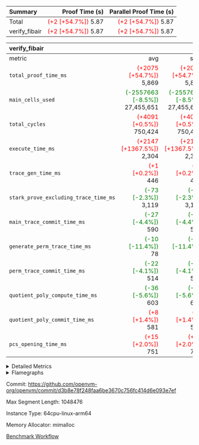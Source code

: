 | Summary | Proof Time (s) | Parallel Proof Time (s) |
|:---|---:|---:|
| Total | <span style='color: red'>(+2 [+54.7%])</span> 5.87 | <span style='color: red'>(+2 [+54.7%])</span> 5.87 |
| verify_fibair | <span style='color: red'>(+2 [+54.7%])</span> 5.87 | <span style='color: red'>(+2 [+54.7%])</span> 5.87 |


| verify_fibair |||||
|:---|---:|---:|---:|---:|
|metric|avg|sum|max|min|
| `total_proof_time_ms ` | <span style='color: red'>(+2075 [+54.7%])</span> 5,869 | <span style='color: red'>(+2075 [+54.7%])</span> 5,869 | <span style='color: red'>(+2075 [+54.7%])</span> 5,869 | <span style='color: red'>(+2075 [+54.7%])</span> 5,869 |
| `main_cells_used     ` | <span style='color: green'>(-2557663 [-8.5%])</span> 27,455,651 | <span style='color: green'>(-2557663 [-8.5%])</span> 27,455,651 | <span style='color: green'>(-2557663 [-8.5%])</span> 27,455,651 | <span style='color: green'>(-2557663 [-8.5%])</span> 27,455,651 |
| `total_cycles        ` | <span style='color: red'>(+4091 [+0.5%])</span> 750,424 | <span style='color: red'>(+4091 [+0.5%])</span> 750,424 | <span style='color: red'>(+4091 [+0.5%])</span> 750,424 | <span style='color: red'>(+4091 [+0.5%])</span> 750,424 |
| `execute_time_ms     ` | <span style='color: red'>(+2147 [+1367.5%])</span> 2,304 | <span style='color: red'>(+2147 [+1367.5%])</span> 2,304 | <span style='color: red'>(+2147 [+1367.5%])</span> 2,304 | <span style='color: red'>(+2147 [+1367.5%])</span> 2,304 |
| `trace_gen_time_ms   ` | <span style='color: red'>(+1 [+0.2%])</span> 446 | <span style='color: red'>(+1 [+0.2%])</span> 446 | <span style='color: red'>(+1 [+0.2%])</span> 446 | <span style='color: red'>(+1 [+0.2%])</span> 446 |
| `stark_prove_excluding_trace_time_ms` | <span style='color: green'>(-73 [-2.3%])</span> 3,119 | <span style='color: green'>(-73 [-2.3%])</span> 3,119 | <span style='color: green'>(-73 [-2.3%])</span> 3,119 | <span style='color: green'>(-73 [-2.3%])</span> 3,119 |
| `main_trace_commit_time_ms` | <span style='color: green'>(-27 [-4.4%])</span> 590 | <span style='color: green'>(-27 [-4.4%])</span> 590 | <span style='color: green'>(-27 [-4.4%])</span> 590 | <span style='color: green'>(-27 [-4.4%])</span> 590 |
| `generate_perm_trace_time_ms` | <span style='color: green'>(-10 [-11.4%])</span> 78 | <span style='color: green'>(-10 [-11.4%])</span> 78 | <span style='color: green'>(-10 [-11.4%])</span> 78 | <span style='color: green'>(-10 [-11.4%])</span> 78 |
| `perm_trace_commit_time_ms` | <span style='color: green'>(-22 [-4.1%])</span> 514 | <span style='color: green'>(-22 [-4.1%])</span> 514 | <span style='color: green'>(-22 [-4.1%])</span> 514 | <span style='color: green'>(-22 [-4.1%])</span> 514 |
| `quotient_poly_compute_time_ms` | <span style='color: green'>(-36 [-5.6%])</span> 603 | <span style='color: green'>(-36 [-5.6%])</span> 603 | <span style='color: green'>(-36 [-5.6%])</span> 603 | <span style='color: green'>(-36 [-5.6%])</span> 603 |
| `quotient_poly_commit_time_ms` | <span style='color: red'>(+8 [+1.4%])</span> 581 | <span style='color: red'>(+8 [+1.4%])</span> 581 | <span style='color: red'>(+8 [+1.4%])</span> 581 | <span style='color: red'>(+8 [+1.4%])</span> 581 |
| `pcs_opening_time_ms ` | <span style='color: red'>(+15 [+2.0%])</span> 751 | <span style='color: red'>(+15 [+2.0%])</span> 751 | <span style='color: red'>(+15 [+2.0%])</span> 751 | <span style='color: red'>(+15 [+2.0%])</span> 751 |



<details>
<summary>Detailed Metrics</summary>

|  | verify_program_compile_ms | total_cells | stark_prove_excluding_trace_time_ms | quotient_poly_compute_time_ms | quotient_poly_commit_time_ms | perm_trace_commit_time_ms | pcs_opening_time_ms | main_trace_commit_time_ms |
| --- | --- | --- | --- | --- | --- | --- | --- |
|  | 4 | 65,536 | 67 | 3 | 13 | 0 | 32 | 18 | 

| air_name | rows | quotient_deg | main_cols | interactions | constraints | cells |
| --- | --- | --- | --- | --- | --- | --- |
| AccessAdapterAir<2> |  | 4 |  | 5 | 12 |  | 
| AccessAdapterAir<4> |  | 4 |  | 5 | 12 |  | 
| AccessAdapterAir<8> |  | 4 |  | 5 | 12 |  | 
| FibonacciAir | 32,768 | 1 | 2 |  | 5 | 65,536 | 
| FriReducedOpeningAir |  | 4 |  | 35 | 59 |  | 
| NativePoseidon2Air<BabyBearParameters>, 1> |  | 4 |  | 31 | 302 |  | 
| PhantomAir |  | 4 |  | 3 | 4 |  | 
| ProgramAir |  | 1 |  | 1 | 4 |  | 
| VariableRangeCheckerAir |  | 1 |  | 1 | 4 |  | 
| VmAirWrapper<BranchNativeAdapterAir, BranchEqualCoreAir<1> |  | 2 |  | 11 | 23 |  | 
| VmAirWrapper<JalNativeAdapterAir, JalCoreAir> |  | 4 |  | 7 | 6 |  | 
| VmAirWrapper<NativeAdapterAir<2, 0>, PublicValuesCoreAir> |  | 4 |  | 11 | 22 |  | 
| VmAirWrapper<NativeAdapterAir<2, 1>, FieldArithmeticCoreAir> |  | 4 |  | 15 | 23 |  | 
| VmAirWrapper<NativeLoadStoreAdapterAir<1>, NativeLoadStoreCoreAir<1> |  | 4 |  | 15 | 24 |  | 
| VmAirWrapper<NativeVectorizedAdapterAir<4>, FieldExtensionCoreAir> |  | 4 |  | 15 | 23 |  | 
| VmConnectorAir |  | 4 |  | 3 | 8 |  | 
| VolatileBoundaryAir |  | 4 |  | 4 | 16 |  | 

| group | trace_gen_time_ms | total_proof_time_ms | total_cycles | total_cells | stark_prove_excluding_trace_time_ms | quotient_poly_compute_time_ms | quotient_poly_commit_time_ms | perm_trace_commit_time_ms | pcs_opening_time_ms | main_trace_commit_time_ms | main_cells_used | generate_perm_trace_time_ms | execute_time_ms |
| --- | --- | --- | --- | --- | --- | --- | --- | --- | --- | --- | --- | --- | --- |
| verify_fibair | 446 | 5,869 | 750,424 | 82,499,608 | 3,119 | 603 | 581 | 514 | 751 | 590 | 27,455,651 | 78 | 2,304 | 

| group | air_name | rows | prep_cols | perm_cols | main_cols | cells |
| --- | --- | --- | --- | --- | --- | --- |
| verify_fibair | AccessAdapterAir<2> | 131,072 |  | 16 | 11 | 3,538,944 | 
| verify_fibair | AccessAdapterAir<4> | 65,536 |  | 16 | 13 | 1,900,544 | 
| verify_fibair | AccessAdapterAir<8> | 32,768 |  | 16 | 17 | 1,081,344 | 
| verify_fibair | FriReducedOpeningAir | 512 |  | 76 | 64 | 71,680 | 
| verify_fibair | NativePoseidon2Air<BabyBearParameters>, 1> | 8,192 |  | 36 | 348 | 3,145,728 | 
| verify_fibair | PhantomAir | 16,384 |  | 8 | 6 | 229,376 | 
| verify_fibair | ProgramAir | 8,192 |  | 8 | 10 | 147,456 | 
| verify_fibair | VariableRangeCheckerAir | 262,144 | 2 | 8 | 1 | 2,359,296 | 
| verify_fibair | VmAirWrapper<BranchNativeAdapterAir, BranchEqualCoreAir<1> | 262,144 |  | 28 | 23 | 13,369,344 | 
| verify_fibair | VmAirWrapper<JalNativeAdapterAir, JalCoreAir> | 32,768 |  | 12 | 10 | 720,896 | 
| verify_fibair | VmAirWrapper<NativeAdapterAir<2, 1>, FieldArithmeticCoreAir> | 524,288 |  | 20 | 30 | 26,214,400 | 
| verify_fibair | VmAirWrapper<NativeLoadStoreAdapterAir<1>, NativeLoadStoreCoreAir<1> | 524,288 |  | 20 | 31 | 26,738,688 | 
| verify_fibair | VmAirWrapper<NativeVectorizedAdapterAir<4>, FieldExtensionCoreAir> | 8,192 |  | 20 | 40 | 491,520 | 
| verify_fibair | VmConnectorAir | 2 | 1 | 8 | 4 | 24 | 
| verify_fibair | VolatileBoundaryAir | 131,072 |  | 8 | 11 | 2,490,368 | 

| group | air_name | dsl_ir | opcode | cells_used |
| --- | --- | --- | --- | --- |
| verify_fibair | <BranchNativeAdapterAir,BranchEqualCoreAir<1>> | AssertEqE | BNE | 3,956 | 
| verify_fibair | <BranchNativeAdapterAir,BranchEqualCoreAir<1>> | AssertEqEI | BNE | 92 | 
| verify_fibair | <BranchNativeAdapterAir,BranchEqualCoreAir<1>> | AssertEqF | BNE | 163,024 | 
| verify_fibair | <BranchNativeAdapterAir,BranchEqualCoreAir<1>> | AssertEqV | BNE | 14,697 | 
| verify_fibair | <BranchNativeAdapterAir,BranchEqualCoreAir<1>> | AssertEqVI | BNE | 460 | 
| verify_fibair | <BranchNativeAdapterAir,BranchEqualCoreAir<1>> | For | BNE | 351,946 | 
| verify_fibair | <BranchNativeAdapterAir,BranchEqualCoreAir<1>> | IfEq | BNE | 24,817 | 
| verify_fibair | <BranchNativeAdapterAir,BranchEqualCoreAir<1>> | IfEqI | BNE | 350,543 | 
| verify_fibair | <BranchNativeAdapterAir,BranchEqualCoreAir<1>> | IfNe | BEQ | 167,831 | 
| verify_fibair | <BranchNativeAdapterAir,BranchEqualCoreAir<1>> | IfNeI | BEQ | 14,559 | 
| verify_fibair | <BranchNativeAdapterAir,BranchEqualCoreAir<1>> | ZipFor | BNE | 2,019,998 | 
| verify_fibair | <JalNativeAdapterAir,JalCoreAir> |  | JAL | 10 | 
| verify_fibair | <JalNativeAdapterAir,JalCoreAir> | For | JAL | 30,950 | 
| verify_fibair | <JalNativeAdapterAir,JalCoreAir> | IfEqI | JAL | 49,340 | 
| verify_fibair | <JalNativeAdapterAir,JalCoreAir> | IfNe | JAL | 20 | 
| verify_fibair | <JalNativeAdapterAir,JalCoreAir> | ZipFor | JAL | 111,850 | 
| verify_fibair | <NativeAdapterAir<2, 1>,FieldArithmeticCoreAir> | AddEI | ADD | 246,360 | 
| verify_fibair | <NativeAdapterAir<2, 1>,FieldArithmeticCoreAir> | AddF | ADD | 39,990 | 
| verify_fibair | <NativeAdapterAir<2, 1>,FieldArithmeticCoreAir> | AddFI | ADD | 50,160 | 
| verify_fibair | <NativeAdapterAir<2, 1>,FieldArithmeticCoreAir> | AddV | ADD | 563,700 | 
| verify_fibair | <NativeAdapterAir<2, 1>,FieldArithmeticCoreAir> | AddVI | ADD | 2,051,220 | 
| verify_fibair | <NativeAdapterAir<2, 1>,FieldArithmeticCoreAir> | Alloc | ADD | 735,960 | 
| verify_fibair | <NativeAdapterAir<2, 1>,FieldArithmeticCoreAir> | Alloc | MUL | 454,980 | 
| verify_fibair | <NativeAdapterAir<2, 1>,FieldArithmeticCoreAir> | DivFIN | DIV | 90 | 
| verify_fibair | <NativeAdapterAir<2, 1>,FieldArithmeticCoreAir> | For | ADD | 366,210 | 
| verify_fibair | <NativeAdapterAir<2, 1>,FieldArithmeticCoreAir> | LoadE | ADD | 99,540 | 
| verify_fibair | <NativeAdapterAir<2, 1>,FieldArithmeticCoreAir> | LoadE | MUL | 99,540 | 
| verify_fibair | <NativeAdapterAir<2, 1>,FieldArithmeticCoreAir> | LoadF | ADD | 18,240 | 
| verify_fibair | <NativeAdapterAir<2, 1>,FieldArithmeticCoreAir> | LoadF | MUL | 10,440 | 
| verify_fibair | <NativeAdapterAir<2, 1>,FieldArithmeticCoreAir> | LoadHeapPtr | ADD | 30 | 
| verify_fibair | <NativeAdapterAir<2, 1>,FieldArithmeticCoreAir> | LoadV | ADD | 323,790 | 
| verify_fibair | <NativeAdapterAir<2, 1>,FieldArithmeticCoreAir> | LoadV | MUL | 195,180 | 
| verify_fibair | <NativeAdapterAir<2, 1>,FieldArithmeticCoreAir> | MulEF | MUL | 75,840 | 
| verify_fibair | <NativeAdapterAir<2, 1>,FieldArithmeticCoreAir> | MulF | MUL | 128,310 | 
| verify_fibair | <NativeAdapterAir<2, 1>,FieldArithmeticCoreAir> | MulFI | MUL | 40,020 | 
| verify_fibair | <NativeAdapterAir<2, 1>,FieldArithmeticCoreAir> | MulVI | MUL | 298,050 | 
| verify_fibair | <NativeAdapterAir<2, 1>,FieldArithmeticCoreAir> | StoreE | ADD | 23,940 | 
| verify_fibair | <NativeAdapterAir<2, 1>,FieldArithmeticCoreAir> | StoreE | MUL | 23,940 | 
| verify_fibair | <NativeAdapterAir<2, 1>,FieldArithmeticCoreAir> | StoreF | ADD | 156,690 | 
| verify_fibair | <NativeAdapterAir<2, 1>,FieldArithmeticCoreAir> | StoreF | MUL | 300 | 
| verify_fibair | <NativeAdapterAir<2, 1>,FieldArithmeticCoreAir> | StoreHeapPtr | ADD | 30 | 
| verify_fibair | <NativeAdapterAir<2, 1>,FieldArithmeticCoreAir> | StoreV | ADD | 70,050 | 
| verify_fibair | <NativeAdapterAir<2, 1>,FieldArithmeticCoreAir> | StoreV | MUL | 49,350 | 
| verify_fibair | <NativeAdapterAir<2, 1>,FieldArithmeticCoreAir> | SubEF | SUB | 3,930 | 
| verify_fibair | <NativeAdapterAir<2, 1>,FieldArithmeticCoreAir> | SubEI | ADD | 240 | 
| verify_fibair | <NativeAdapterAir<2, 1>,FieldArithmeticCoreAir> | SubFI | SUB | 39,990 | 
| verify_fibair | <NativeAdapterAir<2, 1>,FieldArithmeticCoreAir> | SubV | SUB | 112,170 | 
| verify_fibair | <NativeAdapterAir<2, 1>,FieldArithmeticCoreAir> | SubVI | SUB | 22,350 | 
| verify_fibair | <NativeAdapterAir<2, 1>,FieldArithmeticCoreAir> | SubVIN | SUB | 18,900 | 
| verify_fibair | <NativeAdapterAir<2, 1>,FieldArithmeticCoreAir> | UnsafeCastVF | ADD | 30 | 
| verify_fibair | <NativeAdapterAir<2, 1>,FieldArithmeticCoreAir> | ZipFor | ADD | 2,521,440 | 
| verify_fibair | <NativeLoadStoreAdapterAir<1>,NativeLoadStoreCoreAir<1>> |  | STOREW | 31 | 
| verify_fibair | <NativeLoadStoreAdapterAir<1>,NativeLoadStoreCoreAir<1>> | AddEFFI | LOADW | 3,534 | 
| verify_fibair | <NativeLoadStoreAdapterAir<1>,NativeLoadStoreCoreAir<1>> | AddEFFI | STOREW | 10,602 | 
| verify_fibair | <NativeLoadStoreAdapterAir<1>,NativeLoadStoreCoreAir<1>> | Alloc | LOADW | 760,492 | 
| verify_fibair | <NativeLoadStoreAdapterAir<1>,NativeLoadStoreCoreAir<1>> | DivEIN | STOREW | 124 | 
| verify_fibair | <NativeLoadStoreAdapterAir<1>,NativeLoadStoreCoreAir<1>> | For | LOADW | 28,861 | 
| verify_fibair | <NativeLoadStoreAdapterAir<1>,NativeLoadStoreCoreAir<1>> | For | STOREW | 67,084 | 
| verify_fibair | <NativeLoadStoreAdapterAir<1>,NativeLoadStoreCoreAir<1>> | ImmE | STOREW | 26,288 | 
| verify_fibair | <NativeLoadStoreAdapterAir<1>,NativeLoadStoreCoreAir<1>> | ImmF | STOREW | 248,961 | 
| verify_fibair | <NativeLoadStoreAdapterAir<1>,NativeLoadStoreCoreAir<1>> | ImmV | STOREW | 302,622 | 
| verify_fibair | <NativeLoadStoreAdapterAir<1>,NativeLoadStoreCoreAir<1>> | LoadE | LOADW | 668,112 | 
| verify_fibair | <NativeLoadStoreAdapterAir<1>,NativeLoadStoreCoreAir<1>> | LoadF | LOADW | 607,445 | 
| verify_fibair | <NativeLoadStoreAdapterAir<1>,NativeLoadStoreCoreAir<1>> | LoadV | LOADW | 1,402,409 | 
| verify_fibair | <NativeLoadStoreAdapterAir<1>,NativeLoadStoreCoreAir<1>> | MulEI | STOREW | 9,548 | 
| verify_fibair | <NativeLoadStoreAdapterAir<1>,NativeLoadStoreCoreAir<1>> | StoreE | STOREW | 825,592 | 
| verify_fibair | <NativeLoadStoreAdapterAir<1>,NativeLoadStoreCoreAir<1>> | StoreF | STOREW | 370,233 | 
| verify_fibair | <NativeLoadStoreAdapterAir<1>,NativeLoadStoreCoreAir<1>> | StoreHintWord | SHINTW | 2,231,194 | 
| verify_fibair | <NativeLoadStoreAdapterAir<1>,NativeLoadStoreCoreAir<1>> | StoreV | STOREW | 634,353 | 
| verify_fibair | <NativeLoadStoreAdapterAir<1>,NativeLoadStoreCoreAir<1>> | SubEF | LOADW | 12,183 | 
| verify_fibair | <NativeLoadStoreAdapterAir<1>,NativeLoadStoreCoreAir<1>> | ZipFor | LOADW | 375,410 | 
| verify_fibair | <NativeVectorizedAdapterAir<4>,FieldExtensionCoreAir> | AddE | FE4ADD | 57,960 | 
| verify_fibair | <NativeVectorizedAdapterAir<4>,FieldExtensionCoreAir> | DivE | BBE4DIV | 30,320 | 
| verify_fibair | <NativeVectorizedAdapterAir<4>,FieldExtensionCoreAir> | DivEIN | BBE4DIV | 40 | 
| verify_fibair | <NativeVectorizedAdapterAir<4>,FieldExtensionCoreAir> | MulE | BBE4MUL | 108,680 | 
| verify_fibair | <NativeVectorizedAdapterAir<4>,FieldExtensionCoreAir> | MulEI | BBE4MUL | 3,080 | 
| verify_fibair | <NativeVectorizedAdapterAir<4>,FieldExtensionCoreAir> | SubE | FE4SUB | 75,680 | 
| verify_fibair | Arc<BabyBearParameters>, 1> | Poseidon2CompressBabyBear | COMP_POS2 | 2,470,104 | 
| verify_fibair | Arc<BabyBearParameters>, 1> | Poseidon2PermuteBabyBear | PERM_POS2 | 257,520 | 
| verify_fibair | FriReducedOpeningAir | FriReducedOpening | FRI_REDUCED_OPENING | 21,504 | 
| verify_fibair | PhantomAir | HintBitsF | PHANTOM | 258 | 
| verify_fibair | PhantomAir | HintInputVec | PHANTOM | 56,196 | 

| group | chip_name | rows_used |
| --- | --- | --- |
| verify_fibair | <BranchNativeAdapterAir,BranchEqualCoreAir<1>> | 135,301 | 
| verify_fibair | <JalNativeAdapterAir,JalCoreAir> | 19,217 | 
| verify_fibair | <NativeAdapterAir<2, 1>,FieldArithmeticCoreAir> | 294,700 | 
| verify_fibair | <NativeLoadStoreAdapterAir<1>,NativeLoadStoreCoreAir<1>> | 276,939 | 
| verify_fibair | <NativeVectorizedAdapterAir<4>,FieldExtensionCoreAir> | 6,894 | 
| verify_fibair | AccessAdapter<2> | 95,774 | 
| verify_fibair | AccessAdapter<4> | 47,888 | 
| verify_fibair | AccessAdapter<8> | 17,106 | 
| verify_fibair | Arc<BabyBearParameters>, 1> | 7,838 | 
| verify_fibair | Boundary | 128,116 | 
| verify_fibair | FriReducedOpeningAir | 336 | 
| verify_fibair | PhantomAir | 9,409 | 
| verify_fibair | ProgramChip | 5,819 | 
| verify_fibair | VariableRangeCheckerAir | 262,144 | 
| verify_fibair | VmConnectorAir | 2 | 

| group | dsl_ir | opcode | frequency |
| --- | --- | --- | --- |
| verify_fibair |  | JAL | 1 | 
| verify_fibair |  | STOREW | 2 | 
| verify_fibair | AddE | FE4ADD | 1,449 | 
| verify_fibair | AddEFFI | LOADW | 114 | 
| verify_fibair | AddEFFI | STOREW | 342 | 
| verify_fibair | AddEI | ADD | 8,212 | 
| verify_fibair | AddF | ADD | 1,333 | 
| verify_fibair | AddFI | ADD | 1,672 | 
| verify_fibair | AddV | ADD | 18,790 | 
| verify_fibair | AddVI | ADD | 68,374 | 
| verify_fibair | Alloc | ADD | 24,532 | 
| verify_fibair | Alloc | LOADW | 24,532 | 
| verify_fibair | Alloc | MUL | 15,166 | 
| verify_fibair | AssertEqE | BNE | 172 | 
| verify_fibair | AssertEqEI | BNE | 4 | 
| verify_fibair | AssertEqF | BNE | 7,088 | 
| verify_fibair | AssertEqV | BNE | 639 | 
| verify_fibair | AssertEqVI | BNE | 20 | 
| verify_fibair | DivE | BBE4DIV | 758 | 
| verify_fibair | DivEIN | BBE4DIV | 1 | 
| verify_fibair | DivEIN | STOREW | 4 | 
| verify_fibair | DivFIN | DIV | 3 | 
| verify_fibair | For | ADD | 12,207 | 
| verify_fibair | For | BNE | 15,302 | 
| verify_fibair | For | JAL | 3,095 | 
| verify_fibair | For | LOADW | 931 | 
| verify_fibair | For | STOREW | 2,164 | 
| verify_fibair | FriReducedOpening | FRI_REDUCED_OPENING | 126 | 
| verify_fibair | HintBitsF | PHANTOM | 43 | 
| verify_fibair | HintInputVec | PHANTOM | 9,366 | 
| verify_fibair | IfEq | BNE | 1,079 | 
| verify_fibair | IfEqI | BNE | 15,241 | 
| verify_fibair | IfEqI | JAL | 4,934 | 
| verify_fibair | IfNe | BEQ | 7,297 | 
| verify_fibair | IfNe | JAL | 2 | 
| verify_fibair | IfNeI | BEQ | 633 | 
| verify_fibair | ImmE | STOREW | 848 | 
| verify_fibair | ImmF | STOREW | 8,031 | 
| verify_fibair | ImmV | STOREW | 9,762 | 
| verify_fibair | LoadE | ADD | 3,318 | 
| verify_fibair | LoadE | LOADW | 21,552 | 
| verify_fibair | LoadE | MUL | 3,318 | 
| verify_fibair | LoadF | ADD | 608 | 
| verify_fibair | LoadF | LOADW | 19,595 | 
| verify_fibair | LoadF | MUL | 348 | 
| verify_fibair | LoadHeapPtr | ADD | 1 | 
| verify_fibair | LoadV | ADD | 10,793 | 
| verify_fibair | LoadV | LOADW | 45,239 | 
| verify_fibair | LoadV | MUL | 6,506 | 
| verify_fibair | MulE | BBE4MUL | 2,717 | 
| verify_fibair | MulEF | MUL | 2,528 | 
| verify_fibair | MulEI | BBE4MUL | 77 | 
| verify_fibair | MulEI | STOREW | 308 | 
| verify_fibair | MulF | MUL | 4,277 | 
| verify_fibair | MulFI | MUL | 1,334 | 
| verify_fibair | MulVI | MUL | 9,935 | 
| verify_fibair | Poseidon2CompressBabyBear | COMP_POS2 | 7,098 | 
| verify_fibair | Poseidon2PermuteBabyBear | PERM_POS2 | 740 | 
| verify_fibair | StoreE | ADD | 798 | 
| verify_fibair | StoreE | MUL | 798 | 
| verify_fibair | StoreE | STOREW | 26,632 | 
| verify_fibair | StoreF | ADD | 5,223 | 
| verify_fibair | StoreF | MUL | 10 | 
| verify_fibair | StoreF | STOREW | 11,943 | 
| verify_fibair | StoreHeapPtr | ADD | 1 | 
| verify_fibair | StoreHintWord | SHINTW | 71,974 | 
| verify_fibair | StoreV | ADD | 2,335 | 
| verify_fibair | StoreV | MUL | 1,645 | 
| verify_fibair | StoreV | STOREW | 20,463 | 
| verify_fibair | SubE | FE4SUB | 1,892 | 
| verify_fibair | SubEF | LOADW | 393 | 
| verify_fibair | SubEF | SUB | 131 | 
| verify_fibair | SubEI | ADD | 8 | 
| verify_fibair | SubFI | SUB | 1,333 | 
| verify_fibair | SubV | SUB | 3,739 | 
| verify_fibair | SubVI | SUB | 745 | 
| verify_fibair | SubVIN | SUB | 630 | 
| verify_fibair | UnsafeCastVF | ADD | 1 | 
| verify_fibair | ZipFor | ADD | 84,048 | 
| verify_fibair | ZipFor | BNE | 87,826 | 
| verify_fibair | ZipFor | JAL | 11,185 | 
| verify_fibair | ZipFor | LOADW | 12,110 | 

</details>


<details>
<summary>Flamegraphs</summary>

[![](https://openvm-public-data-sandbox-us-east-1.s3.us-east-1.amazonaws.com/benchmark/github/flamegraphs/d3b8e78f248faa6be3670c756fc414d6e093e7ef/verify_fibair-d3b8e78f248faa6be3670c756fc414d6e093e7ef-verify_fibair.dsl_ir.opcode.air_name.cells_used.reverse.svg)](https://openvm-public-data-sandbox-us-east-1.s3.us-east-1.amazonaws.com/benchmark/github/flamegraphs/d3b8e78f248faa6be3670c756fc414d6e093e7ef/verify_fibair-d3b8e78f248faa6be3670c756fc414d6e093e7ef-verify_fibair.dsl_ir.opcode.air_name.cells_used.reverse.svg)
[![](https://openvm-public-data-sandbox-us-east-1.s3.us-east-1.amazonaws.com/benchmark/github/flamegraphs/d3b8e78f248faa6be3670c756fc414d6e093e7ef/verify_fibair-d3b8e78f248faa6be3670c756fc414d6e093e7ef-verify_fibair.dsl_ir.opcode.air_name.cells_used.svg)](https://openvm-public-data-sandbox-us-east-1.s3.us-east-1.amazonaws.com/benchmark/github/flamegraphs/d3b8e78f248faa6be3670c756fc414d6e093e7ef/verify_fibair-d3b8e78f248faa6be3670c756fc414d6e093e7ef-verify_fibair.dsl_ir.opcode.air_name.cells_used.svg)
[![](https://openvm-public-data-sandbox-us-east-1.s3.us-east-1.amazonaws.com/benchmark/github/flamegraphs/d3b8e78f248faa6be3670c756fc414d6e093e7ef/verify_fibair-d3b8e78f248faa6be3670c756fc414d6e093e7ef-verify_fibair.dsl_ir.opcode.frequency.reverse.svg)](https://openvm-public-data-sandbox-us-east-1.s3.us-east-1.amazonaws.com/benchmark/github/flamegraphs/d3b8e78f248faa6be3670c756fc414d6e093e7ef/verify_fibair-d3b8e78f248faa6be3670c756fc414d6e093e7ef-verify_fibair.dsl_ir.opcode.frequency.reverse.svg)
[![](https://openvm-public-data-sandbox-us-east-1.s3.us-east-1.amazonaws.com/benchmark/github/flamegraphs/d3b8e78f248faa6be3670c756fc414d6e093e7ef/verify_fibair-d3b8e78f248faa6be3670c756fc414d6e093e7ef-verify_fibair.dsl_ir.opcode.frequency.svg)](https://openvm-public-data-sandbox-us-east-1.s3.us-east-1.amazonaws.com/benchmark/github/flamegraphs/d3b8e78f248faa6be3670c756fc414d6e093e7ef/verify_fibair-d3b8e78f248faa6be3670c756fc414d6e093e7ef-verify_fibair.dsl_ir.opcode.frequency.svg)

</details>

Commit: https://github.com/openvm-org/openvm/commit/d3b8e78f248faa6be3670c756fc414d6e093e7ef

Max Segment Length: 1048476

Instance Type: 64cpu-linux-arm64

Memory Allocator: mimalloc

[Benchmark Workflow](https://github.com/openvm-org/openvm/actions/runs/12699904427)
